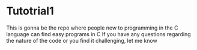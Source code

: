 # Tutotrial1
This is gonna be the repo where people new to programming in the C language can find easy programs in C
If you have any questions regarding the nature of the code or you find it challenging, let me know
